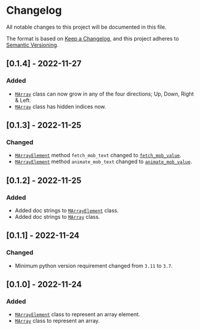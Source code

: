 # Changelog

All notable changes to this project will be documented in this file.

The format is based on [Keep a Changelog](https://keepachangelog.com/en/1.0.0/),
and this project adheres to [Semantic Versioning](https://semver.org/spec/v2.0.0.html).

## [0.1.4] - 2022-11-27

### Added

- [`MArray`](https://github.com/drageelr/manim-data-structures/blob/251d6ff130243e4408ef6a9453cc7ad27f62d372/src/manim_data_structures/array.py#L292) class can now grow in any of the four directions; Up, Down, Right & Left.
- [`MArray`](https://github.com/drageelr/manim-data-structures/blob/251d6ff130243e4408ef6a9453cc7ad27f62d372/src/manim_data_structures/array.py#L292) class has hidden indices now.

## [0.1.3] - 2022-11-25

### Changed

- [`MArrayElement`](https://github.com/drageelr/manim-data-structures/blob/1854335f2311c3157f19e6d328165013fc64cbf6/src/manim_data_structures/array.py#L6) method `fetch_mob_text` changed to [`fetch_mob_value`](https://github.com/drageelr/manim-data-structures/blob/1854335f2311c3157f19e6d328165013fc64cbf6/src/manim_data_structures/array.py#L147).
- [`MArrayElement`](https://github.com/drageelr/manim-data-structures/blob/1854335f2311c3157f19e6d328165013fc64cbf6/src/manim_data_structures/array.py#L6) method `animate_mob_text` changed to [`animate_mob_value`](https://github.com/drageelr/manim-data-structures/blob/1854335f2311c3157f19e6d328165013fc64cbf6/src/manim_data_structures/array.py#L220).

## [0.1.2] - 2022-11-25

### Added

- Added doc strings to [`MArrayElement`](https://github.com/drageelr/manim-data-structures/blob/1854335f2311c3157f19e6d328165013fc64cbf6/src/manim_data_structures/array.py#L6) class.
- Added doc strings to [`MArray`](https://github.com/drageelr/manim-data-structures/blob/1854335f2311c3157f19e6d328165013fc64cbf6/src/manim_data_structures/array.py#L243) class.

## [0.1.1] - 2022-11-24

### Changed

- Minimum python version requirement changed from `3.11` to `3.7`.

## [0.1.0] - 2022-11-24

### Added

- [`MArrayElement`](https://github.com/drageelr/manim-data-structures/blob/1854335f2311c3157f19e6d328165013fc64cbf6/src/manim_data_structures/array.py#L6) class to represent an array element.
- [`MArray`](https://github.com/drageelr/manim-data-structures/blob/1854335f2311c3157f19e6d328165013fc64cbf6/src/manim_data_structures/array.py#L243) class to represent an array.